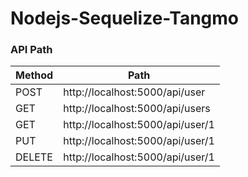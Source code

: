 # Nodejs-Sequelize-Tangmo

### API Path

| Method | Path |
| ------ | ------ |
| POST | http://localhost:5000/api/user |
| GET | http://localhost:5000/api/users |
| GET | http://localhost:5000/api/user/1 |
| PUT | http://localhost:5000/api/user/1 |
| DELETE | http://localhost:5000/api/user/1 |
